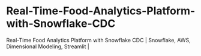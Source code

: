 # Real-Time-Food-Analytics-Platform-with-Snowflake-CDC
Real-Time Food Analytics Platform with Snowflake CDC | Snowflake, AWS, Dimensional Modeling, Streamlit |
